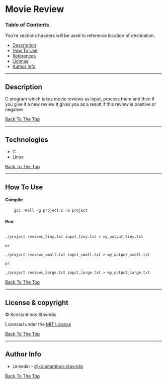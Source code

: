 # Movie Review


### Table of Contents
You're sections headers will be used to reference location of destination.

- [Description](#description)
- [How To Use](#how-to-use)
- [References](#references)
- [License](#license)
- [Author Info](#author-info)

---

## Description
C program which takes movie reviews as input, process them and then if you give it a new review it gives you as a result if this review is positive or negative

[Back To The Top](#movie-review)

---

## Technologies

- C
- Linux

[Back To The Top](#movie-review)

---

## How To Use

#### Compile

```html
    gcc -Wall -g project.c -o project
```


#### Run

```html

./project reviews_tiny.txt input_tiny.txt > my_output_tiny.txt

or

./project reviews_small.txt input_small.txt > my_output_small.txt

or

./project reviews_large.txt input_large.txt > my_output_large.txt
```
[Back To The Top](#movie-review)

---



## License & copyright

© Konstantinos Stavridis

Licensed under the [MIT License](LICENSE)

[Back To The Top](#movie-review)

---

## Author Info
 
- Linkedin - [@konstantinos stavridis](linkedin.com/in/kostas-stavridis-b79a5b16b)


[Back To The Top](#movie-review)

